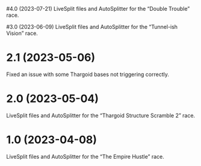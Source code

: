 #4.0 (2023-07-21)
LiveSplit files and AutoSplitter for the “Double Trouble” race.

#3.0 (2023-06-09)
LiveSplit files and AutoSplitter for the “Tunnel-ish Vision” race.

# 2.1 (2023-05-06)
Fixed an issue with some Thargoid bases not triggering correctly.

# 2.0 (2023-05-04)

LiveSplit files and AutoSplitter for the “Thargoid Structure Scramble 2” race.

# 1.0 (2023-04-08)

LiveSplit files and AutoSplitter for the “The Empire Hustle” race.
